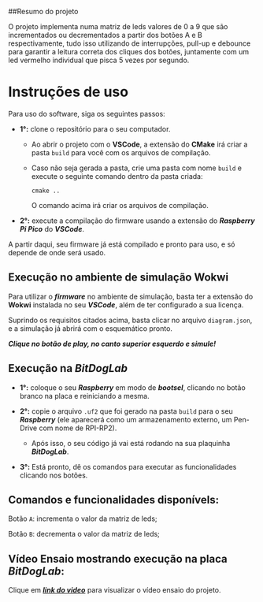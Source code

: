 ##Resumo do projeto

O projeto implementa numa matriz de leds valores de 0 a 9 que são incrementados ou decrementados a partir dos botões A e B respectivamente, 
tudo isso utilizando de interrupções, pull-up e debounce para garantir a leitura correta dos cliques dos botões, juntamente com um led vermelho individual que pisca 5 vezes por segundo.

# Instruções de uso

Para uso do software, siga os seguintes passos:

- **1°:** clone o repositório para o seu computador.

    - Ao abrir o projeto com o **VSCode**, a extensão do **CMake** irá criar a pasta ``build`` para você com os arquivos de compilação.

    - Caso não seja gerada a pasta, crie uma pasta com nome `build` e execute o seguinte comando dentro da pasta criada:
        
        ``cmake ..``

        O comando acima irá criar os arquivos de compilação.

- **2°:** execute a compilação do firmware usando a extensão do ***Raspberry Pi Pico*** do ***VSCode***.

A partir daqui, seu firmware já está compilado e pronto para uso, e só depende de onde será usado.

## Execução no ambiente de simulação Wokwi

Para utilizar o ***firmware*** no ambiente de simulação, basta ter a extensão do **Wokwi** instalada no seu ***VSCode***, além de ter configurado a sua licença.

Suprindo os requisitos citados acima, basta clicar no arquivo ``diagram.json``, e a simulação já abrirá com o esquemático pronto.

***Clique no botão de play, no canto superior esquerdo e simule!***

## Execução na *BitDogLab*

- **1°:** coloque o seu ***Raspberry*** em modo de ***bootsel***, clicando no botão branco na placa e reiniciando a mesma.

- **2°:** copie o arquivo `.uf2` que foi gerado na pasta `build` para o seu ***Raspberry*** (ele aparecerá como um armazenamento externo, um Pen-Drive com nome de RPI-RP2).

    - Após isso, o seu código já vai está rodando na sua plaquinha ***BitDogLab***.

- **3°:** Está pronto, dê os comandos para executar as funcionalidades clicando nos botões.



## Comandos e funcionalidades disponívels:

Botão `A`: incrementa o valor da matriz de leds;

Botão `B`: decrementa o valor da matriz de leds;

## Vídeo Ensaio mostrando execução na placa ***BitDogLab***:

Clique em ***[link do video](https://youtu.be/J4212Rxb-3Y?si=uVdvNZVevcSTIYHD)*** para visualizar o vídeo ensaio do projeto.
